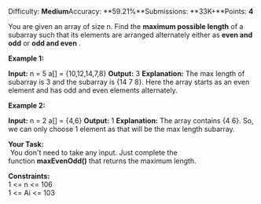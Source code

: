
Difficulty: **Medium**Accuracy: **59.21%**Submissions: **33K+**Points: **4**

You are given an array of size n. Find the **maximum possible length** of a subarray such that its elements are arranged alternately either as **even and odd** or **odd and even** .

**Example 1:**

**Input:**
n = 5
a[] = {10,12,14,7,8}
**Output:** 3
**Explanation:** The max length of subarray
is 3 and the subarray is {14 7 8}. Here 
the array starts as an even element and 
has odd and even elements alternately.

**Example 2:**

**Input:**
n = 2
a[] = {4,6}
**Output:** 1
**Explanation:** The array contains {4 6}. 
So, we can only choose 1 element as 
that will be the max length subarray.

**Your Task:**  
 You don't need to take any input. Just complete the function **maxEvenOdd()** that returns the maximum length.

**Constraints:**  
1 <= n <= 106  
1 <= Ai <= 103

